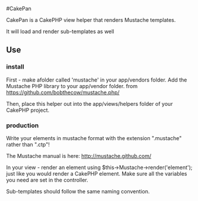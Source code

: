 #CakePan 

CakePan is a CakePHP view helper that renders Mustache templates.

It will load and render sub-templates as well

## Use

### install
First - make afolder called 'mustache' in your app/vendors folder. Add the Mustache PHP library to your app/vendor folder. from https://github.com/bobthecow/mustache.php/

Then, place this helper out into the app/views/helpers folder of your CakePHP project. 

### production
Write your elements in mustache format with the extension ".mustache" rather than ".ctp"!

The Mustache manual is here: http://mustache.github.com/

In your view - render an element using $this->Mustache->render('element'); just like you would render a CakePHP element. Make sure all the variables you need are set in the controller.

Sub-templates should follow the same naming convention. 
